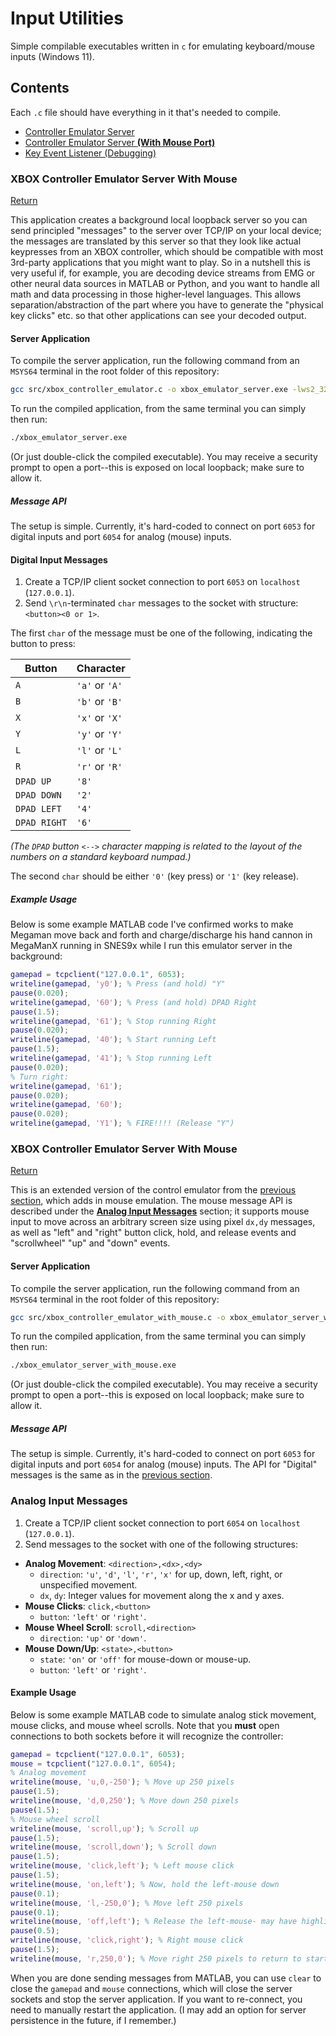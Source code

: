 # Input Utilities #

Simple compilable executables written in `c` for emulating keyboard/mouse inputs (Windows 11).

## Contents ##
Each `.c` file should have everything in it that's needed to compile.
* [Controller Emulator Server](#xbox-controller-emulator-server)
* [Controller Emulator Server **(With Mouse Port)**](#xbox-controller-emulator-server-with-mouse)
* [Key Event Listener (Debugging)](#key-event-listener)

### XBOX Controller Emulator Server With Mouse ###

[Return](#contents)

This application creates a background local loopback server so you can send principled "messages" to the server over TCP/IP on your local device; the messages are translated by this server so that they look like actual keypresses from an XBOX controller, which should be compatible with most 3rd-party applications that you might want to play. So in a nutshell this is very useful if, for example, you are decoding device streams from EMG or other neural data sources in MATLAB or Python, and you want to handle all math and data processing in those higher-level languages. This allows separation/abstraction of the part where you have to generate the "physical key clicks" etc. so that other applications can see your decoded output.

#### Server Application ####
To compile the server application, run the following command from an `MSYS64` terminal in the root folder of this repository:
```bash
gcc src/xbox_controller_emulator.c -o xbox_emulator_server.exe -lws2_32
```
To run the compiled application, from the same terminal you can simply then run:
```bash
./xbox_emulator_server.exe
```
(Or just double-click the compiled executable).
You may receive a security prompt to open a port--this is exposed on local loopback; make sure to allow it.

##### Message API #####
The setup is simple. Currently, it's hard-coded to connect on port `6053` for digital inputs and port `6054` for analog (mouse) inputs.

#### Digital Input Messages ####
1. Create a TCP/IP client socket connection to port `6053` on `localhost` (`127.0.0.1`).
2. Send `\r\n`-terminated `char` messages to the socket with structure: `<button><0 or 1>`.

The first `char` of the message must be one of the following, indicating the button to press:

| Button | Character |
| ---    | ---       |
| `A` | `'a'` or `'A'`|
| `B` | `'b'` or `'B'`|
| `X` | `'x'` or `'X'`|
| `Y` | `'y'` or `'Y'`|
| `L` | `'l'` or `'L'`|
| `R` | `'r'` or `'R'`|
| `DPAD UP`     | `'8'` |
| `DPAD DOWN`   | `'2'` |
| `DPAD LEFT`   | `'4'` |
| `DPAD RIGHT`  | `'6'` |

_(The `DPAD` button `<-->` character mapping is related to the layout of the numbers on a standard keyboard numpad.)_

The second `char` should be either `'0'` (key press) or `'1'` (key release).

##### Example Usage #####
Below is some example MATLAB code I've confirmed works to make Megaman move back and forth and charge/discharge his hand cannon in MegaManX running in SNES9x while I run this emulator server in the background:
```matlab
gamepad = tcpclient("127.0.0.1", 6053);
writeline(gamepad, 'y0'); % Press (and hold) "Y"
pause(0.020);
writeline(gamepad, '60'); % Press (and hold) DPAD Right
pause(1.5);
writeline(gamepad, '61'); % Stop running Right
pause(0.020);
writeline(gamepad, '40'); % Start running Left
pause(1.5);
writeline(gamepad, '41'); % Stop running Left
pause(0.020);
% Turn right:
writeline(gamepad, '61');
pause(0.020);
writeline(gamepad, '60');
pause(0.020); 
writeline(gamepad, 'Y1'); % FIRE!!!! (Release "Y")
```

### XBOX Controller Emulator Server With Mouse ###

[Return](#contents)

This is an extended version of the control emulator from the [previous section](#xbox-controller-emulator-server), which adds in mouse emulation. The mouse message API is described under the **[Analog Input Messages](#analog-input-messages)** section; it supports mouse input to move across an arbitrary screen size using pixel `dx,dy` messages, as well as "left" and "right" button click, hold, and release events and "scrollwheel" "up" and "down" events.  

#### Server Application ####
To compile the server application, run the following command from an `MSYS64` terminal in the root folder of this repository:
```bash
gcc src/xbox_controller_emulator_with_mouse.c -o xbox_emulator_server_with_mouse.exe -lws2_32
```
To run the compiled application, from the same terminal you can simply then run:
```bash
./xbox_emulator_server_with_mouse.exe
```
(Or just double-click the compiled executable).
You may receive a security prompt to open a port--this is exposed on local loopback; make sure to allow it.

##### Message API #####
The setup is simple. Currently, it's hard-coded to connect on port `6053` for digital inputs and port `6054` for analog (mouse) inputs. The API for "Digital" messages is the same as in the [previous section](#digital-input-messages).  

### Analog Input Messages

1. Create a TCP/IP client socket connection to port `6054` on `localhost` (`127.0.0.1`).
2. Send messages to the socket with one of the following structures:

- **Analog Movement**: `<direction>,<dx>,<dy>`
  - `direction`: `'u'`, `'d'`, `'l'`, `'r'`, `'x'` for up, down, left, right, or unspecified movement.
  - `dx`, `dy`: Integer values for movement along the x and y axes.
- **Mouse Clicks**: `click,<button>`
  - `button`: `'left'` or `'right'`.
- **Mouse Wheel Scroll**: `scroll,<direction>`
  - `direction`: `'up'` or `'down'`.
- **Mouse Down/Up**: `<state>,<button>`
  - `state`: `'on'` or `'off'` for mouse-down or mouse-up. 
  - `button`: `'left'` or `'right'`. 

#### Example Usage
Below is some example MATLAB code to simulate analog stick movement, mouse clicks, and mouse wheel scrolls. Note that you **must** open connections to both sockets before it will recognize the controller:
```matlab
gamepad = tcpclient("127.0.0.1", 6053);
mouse = tcpclient("127.0.0.1", 6054);
% Analog movement
writeline(mouse, 'u,0,-250'); % Move up 250 pixels
pause(1.5);
writeline(mouse, 'd,0,250'); % Move down 250 pixels
pause(1.5);
% Mouse wheel scroll
writeline(mouse, 'scroll,up'); % Scroll up
pause(1.5);
writeline(mouse, 'scroll,down'); % Scroll down
pause(1.5);
writeline(mouse, 'click,left'); % Left mouse click
pause(1.5);
writeline(mouse, 'on,left'); % Now, hold the left-mouse down
pause(0.1);
writeline(mouse, 'l,-250,0'); % Move left 250 pixels
pause(0.1);
writeline(mouse, 'off,left'); % Release the left-mouse- may have highlighted text etc.
pause(0.5);
writeline(mouse, 'click,right'); % Right mouse click
pause(1.5);
writeline(mouse, 'r,250,0'); % Move right 250 pixels to return to start
```  
When you are done sending messages from MATLAB, you can use `clear` to close the `gamepad` and `mouse` connections, which will close the server sockets and stop the server application. If you want to re-connect, you need to manually restart the application. (I may add an option for server persistence in the future, if I remember.)  